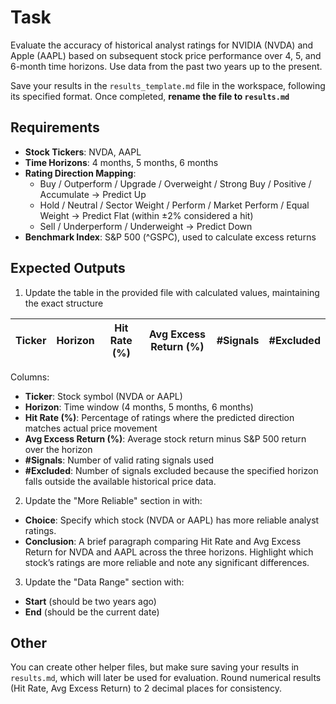 # Task
Evaluate the accuracy of historical analyst ratings for NVIDIA (NVDA) and Apple (AAPL) based on subsequent stock price performance over 4, 5, and 6-month time horizons. Use data from the past two years up to the present.

Save your results in the `results_template.md` file in the workspace, following its specified format. Once completed, **rename the file to `results.md`**

## Requirements
- **Stock Tickers**: NVDA, AAPL
- **Time Horizons**: 4 months, 5 months, 6 months
- **Rating Direction Mapping**:
  - Buy / Outperform / Upgrade / Overweight / Strong Buy / Positive / Accumulate → Predict Up
  - Hold / Neutral / Sector Weight / Perform / Market Perform / Equal Weight → Predict Flat (within ±2% considered a hit)
  - Sell / Underperform / Underweight → Predict Down
- **Benchmark Index**: S&P 500 (^GSPC), used to calculate excess returns

## Expected Outputs
1. Update the table in the provided file with calculated values, maintaining the exact structure

| Ticker | Horizon | Hit Rate (%) | Avg Excess Return (%) | #Signals | #Excluded |
|--------|---------|--------------|-----------------------|----------|-----------|
Columns:
   - **Ticker**: Stock symbol (NVDA or AAPL)
   - **Horizon**: Time window (4 months, 5 months, 6 months)
   - **Hit Rate (%)**: Percentage of ratings where the predicted direction matches actual price movement
   - **Avg Excess Return (%)**: Average stock return minus S&P 500 return over the horizon
   - **#Signals**: Number of valid rating signals used
   - **#Excluded**: Number of signals excluded because the specified horizon falls outside the available historical price data.

2. Update the "More Reliable" section in with:
- **Choice**: Specify which stock (NVDA or AAPL) has more reliable analyst ratings.
- **Conclusion**: A brief paragraph comparing Hit Rate and Avg Excess Return for NVDA and AAPL across the three horizons. Highlight which stock’s ratings are more reliable and note any significant differences.

3. Update the "Data Range" section with:
- **Start** (should be two years ago)
- **End** (should be the current date)

## Other
You can create other helper files, but make sure saving your results in `results.md`, which will later be used for evaluation.
Round numerical results (Hit Rate, Avg Excess Return) to 2 decimal places for consistency.
